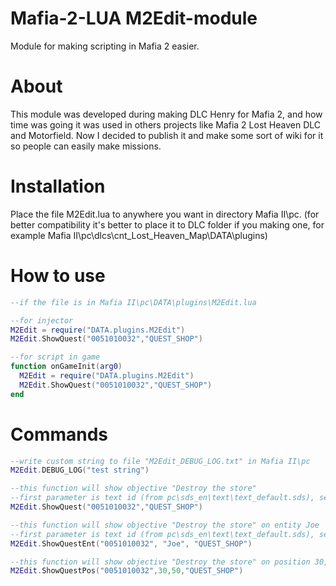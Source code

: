 # Mafia-2-LUA M2Edit-module
Module for making scripting in Mafia 2 easier.

# About
This module was developed during making DLC Henry for Mafia 2, and how time was going it was used in others projects like Mafia 2 Lost Heaven DLC and Motorfield. Now I decided to publish it and make some sort of wiki for it so people can easily make missions.

# Installation
Place the file M2Edit.lua to anywhere you want in directory Mafia II\pc. (for better compatibility it's better to place it to DLC folder if you making one, for example Mafia II\pc\dlcs\cnt_Lost_Heaven_Map\DATA\plugins)

# How to use
```lua
--if the file is in Mafia II\pc\DATA\plugins\M2Edit.lua

--for injector
M2Edit = require("DATA.plugins.M2Edit")
M2Edit.ShowQuest("0051010032","QUEST_SHOP")

--for script in game
function onGameInit(arg0)
  M2Edit = require("DATA.plugins.M2Edit")
  M2Edit.ShowQuest("0051010032","QUEST_SHOP")
end
```

# Commands
```lua
--write custom string to file "M2Edit_DEBUG_LOG.txt" in Mafia II\pc
M2Edit.DEBUG_LOG("test string")

--this function will show objective "Destroy the store"
--first parameter is text id (from pc\sds_en\text\text_default.sds), second one is the name of the quest defined by user.
M2Edit.ShowQuest("0051010032","QUEST_SHOP")

--this function will show objective "Destroy the store" on entity Joe
--first parameter is text id (from pc\sds_en\text\text_default.sds), second one is the name of the entity (from actor file) third one is the name of the quest defined by user.
M2Edit.ShowQuestEnt("0051010032", "Joe", "QUEST_SHOP")

--this function will show objective "Destroy the store" on position 30, 50
M2Edit.ShowQuestPos("0051010032",30,50,"QUEST_SHOP")
```
